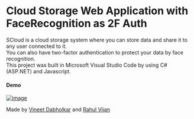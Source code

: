 # Cloud Storage Web Application with FaceRecognition as 2F Auth

SCloud is a cloud storage system where you can store data and share it to any user connected to it.  
You can also have two-factor authentication to protect your data by face recognition.  
This project was built in Microsoft Visual Studio Code by using C#(ASP.NET) and Javascript.   




#### Demo

[![image](https://user-images.githubusercontent.com/69571769/173809833-7d8b778d-f048-4461-88cd-0a2215b22bd6.png)](https://drive.google.com/file/d/1m4VjrXCdJOOXuZban1Ac--veb3FO0f3m/view?usp=sharing)

Made by <a href="https://github.com/VineetDabholkar2002">Vineet Dabholkar</a> and <a href="https://github.com/rv2442">Rahul Vijan</a>


